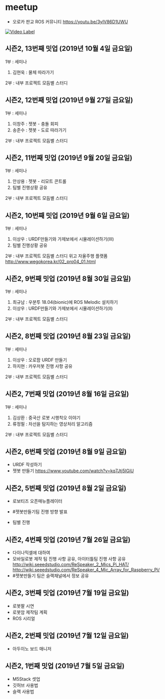 # meetup
- 오로카 판교 ROS 커뮤니티
https://youtu.be/3yIV86D1UWU


[![Video Label](http://img.youtube.com/vi/3yIV86D1UWU/0.jpg)](https://youtu.be/3yIV86D1UWU?t=0s) 

## 시즌2, 13번째 밋업 (2019년 10월 4일 금요일)
1부 : 세미나
1) 김현욱 : 물체 따라가기

2부 : 내부 프로젝트 모듬별 스터디


## 시즌2, 12번째 밋업 (2019년 9월 27일 금요일)
1부 : 세미나
1) 이창주 : 젯봇 - 충돌 회피
2) 송준수 : 젯봇 - 도로 따라가기

2부 : 내부 프로젝트 모듬별 스터디


## 시즌2, 11번째 밋업 (2019년 9월 20일 금요일)
1부 : 세미나
1) 안상용 : 젯봇 - 리모트 콘트롤
2) 팀별 진행상황 공유

2부 : 내부 프로젝트 모듬별 스터디


## 시즌2, 10번째 밋업 (2019년 9월 6일 금요일)
1부 : 세미나
1) 이상우 : URDF만들기와 가제보에서 시뮬레이션하기(III)
2) 팀별 진행상황 공유

2부 : 내부 프로젝트 모듬별 스터디
위고 자율주행 플랫폼
http://www.wegokorea.kr/02_pro04_01.html



## 시즌2, 9번째 밋업 (2019년 8월 30일 금요일)
1부 : 세미나
1) 최규남 : 우분투 18.04(bionic)에 ROS Melodic 설치하기
2) 이상우 : URDF만들기와 가제보에서 시뮬레이션하기(II)

2부 : 내부 프로젝트 모듬별 스터디

## 시즌2, 8번째 밋업 (2019년 8월 23일 금요일)
1부 : 세미나
1) 이상우 : 오로팜 URDF 만들기
2) 하지현 : 카우저봇 진행 사항 공유

2부 : 내부 프로젝트 모듬별 스터디


## 시즌2, 7번째 밋업 (2019년 8월 16일 금요일)
1부 : 세미나
1) 김상환 : 중국산 로봇 시행착오 이야기
2) 류정필 : 차선을 탐지하는 영상처리 알고리즘

2부 : 내부 프로젝트 모듬별 스터디


## 시즌2, 6번째 밋업 (2019년 8월 9일 금요일)
- URDF 작성하기
- 젯봇 만들기
https://www.youtube.com/watch?v=kq7Jtj5IGiU


## 시즌2, 5번째 밋업 (2019년 8월 2일 금요일)
- 로보티즈 오픈매뉴플레이터
- #젯봇만들기팀 진행 방향 발표

- 팀별 진행


## 시즌2, 4번째 밋업 (2019년 7월 26일 금요일)
- 다이나믹셀에 대하여
- 모바일로봇 제작 팀 진행 사항 공유, 아이터틀팀 진행 사항 공유
http://wiki.seeedstudio.com/ReSpeaker_2_Mics_Pi_HAT/
http://wiki.seeedstudio.com/ReSpeaker_4_Mic_Array_for_Raspberry_Pi/
- #젯봇만들기 팀은 슬랙채널에서 정보 공유

## 시즌2, 3번째 밋업 (2019년 7월 19일 금요일)
- 로봇팔 시연
- 로봇암 제작팀 계획
- ROS 시리얼

## 시즌2, 2번째 밋업 (2019년 7월 12일 금요일)
- 아두이노 보드 매니저

## 시즌2, 1번째 밋업 (2019년 7월 5일 금요일)
- M5Stack 셋업
- 깃허브 사용법
- 슬랙 사용법
